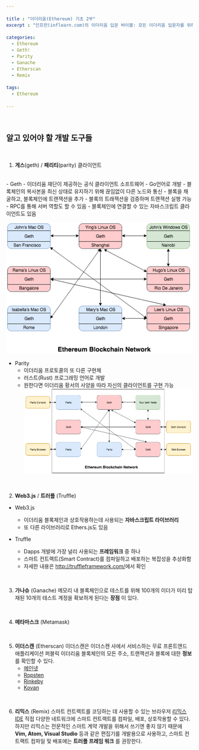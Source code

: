 ```yaml
---

title : "이더리움(Ethereum) 기초 2부"
excerpt : "인프런(inflearn.com)의 이더리움 입문 바이블: 모든 이더리움 입문자를 위하여를 수강하며 정리한 내용 2부. 이더리움에 관련된 알고 있어야 할 개발 도구들에 관해 다룬 포스팅"

categories:
  - Ethereum
  - Geth!
  - Parity
  - Ganache
  - Etherscan
  - Remix

tags:
  - Ethereum

---
```

<br/>

알고 있어야 할 개발 도구들   
------------------------

<br/>

1. **게스**(geth) / **패리티**(parity) 클라이언트
<br/>
  - Geth
    - 이더리움 재단이 제공하는 공식 클라이언트 소프트웨어
    - Go언어로 개발
    - 블록체인의 복사본을 최신 상태로 유지하기 위해 끊임없이 다른 노드와 통신
    - 블록을 채굴하고, 블록체인에 트랜잭션을 추가
    - 블록의 트래잭션을 검증하며 트랜잭션 실행 가능
    - RPC를 통해 서버 역할도 할 수 있음
    - 블록체인에 연결할 수 있는 자바스크립트 클라이언트도 있음   

 ![Ethereum Blockchain Network](/assets/ss1.png)

  - Parity
    - 이더리움 프로토콜의 또 다른 구현체
    - 러스트(Rust) 프로그래밍 언어로 개발
    - 원한다면 이더리움 황서의 사양을 따라 자신의 클라이언트를 구현 가능
    ![parity Ethereum Blockchain Network](/assets/ss2.png)

<br/>

2. **Web3.js** / **트러플** (Truffle)

  - Web3.js
    - 이더리움 블록체인과 상호작용하는데 사용되는 **자바스크립트 라이브러리**
    - 또 다른 라이브러리로 Ethers.js도 있음   

  - Truffle
    - Dapps 개발에 가장 널리 사용되는 **프레임워크** 중 하나
    - 스마트 컨트랙트(Smart Contract)를 컴파일하고 배포하는 복잡성을 추상화함
    - 자세한 내용은 <http://truffleframework.com/>에서 확인

<br/>

3. **가나슈** (Ganache)
  메모리 내 블록체인으로 테스트를 위해 100개의 이더가 미리 탑재된 10개의 테스트 계정을 확보하게 된다는 **장점** 이 있다.

<br/>

4. **메타마스크** (Metamask)

<br/>

5. **이더스캔** (Etherscan)
  이더스캔은 이더스캔 사에서 서비스하는 무료 프론트앤드 애플리케이션
  퍼블릭 이더리움 블록체인의 모든 주소, 트랜잭션과 블록에 대한 **정보** 를 확인할 수 있다.
    - [메인넷](https://etherscan.io/)
    - [Ropsten](https://ropsten.etherscan.io/)
    - [Rinkeby]( https://rinkeby.etherscan.io/)
    - [Kovan](https://kovan.etherscan.io/)

<br/>

6. **리믹스** (Remix)
  스마트 컨트랙트를 코딩하는 데 사용할 수 있는 브라우저 [리믹스  IDE](https://remix.ethereum.org)
  직접 다양한 네트워크에 스마트 컨트랙트를 컴파일, 배포, 상호작용할 수 있다. 하지만 리믹스는 전문적인 스마트 계약 개발을 위해서 쓰기엔 좋지 않기 때문에 **Vim, Atom, Visual Studio** 등과 같은 편집기를 개발용으로 사용하고, 스마트 컨트랙트 컴파일 및 배포에는 **트러플 프레임 워크** 를 권장한다.


<br/>

<br/>
